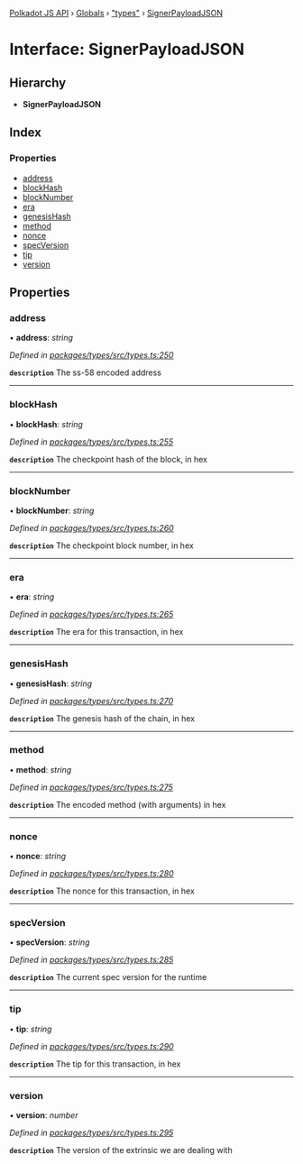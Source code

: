 [Polkadot JS API](../README.md) › [Globals](../globals.md) › ["types"](../modules/_types_.md) › [SignerPayloadJSON](_types_.signerpayloadjson.md)

# Interface: SignerPayloadJSON

## Hierarchy

* **SignerPayloadJSON**

## Index

### Properties

* [address](_types_.signerpayloadjson.md#address)
* [blockHash](_types_.signerpayloadjson.md#blockhash)
* [blockNumber](_types_.signerpayloadjson.md#blocknumber)
* [era](_types_.signerpayloadjson.md#era)
* [genesisHash](_types_.signerpayloadjson.md#genesishash)
* [method](_types_.signerpayloadjson.md#method)
* [nonce](_types_.signerpayloadjson.md#nonce)
* [specVersion](_types_.signerpayloadjson.md#specversion)
* [tip](_types_.signerpayloadjson.md#tip)
* [version](_types_.signerpayloadjson.md#version)

## Properties

###  address

• **address**: *string*

*Defined in [packages/types/src/types.ts:250](https://github.com/polkadot-js/api/blob/7ef945d15b/packages/types/src/types.ts#L250)*

**`description`** The ss-58 encoded address

___

###  blockHash

• **blockHash**: *string*

*Defined in [packages/types/src/types.ts:255](https://github.com/polkadot-js/api/blob/7ef945d15b/packages/types/src/types.ts#L255)*

**`description`** The checkpoint hash of the block, in hex

___

###  blockNumber

• **blockNumber**: *string*

*Defined in [packages/types/src/types.ts:260](https://github.com/polkadot-js/api/blob/7ef945d15b/packages/types/src/types.ts#L260)*

**`description`** The checkpoint block number, in hex

___

###  era

• **era**: *string*

*Defined in [packages/types/src/types.ts:265](https://github.com/polkadot-js/api/blob/7ef945d15b/packages/types/src/types.ts#L265)*

**`description`** The era for this transaction, in hex

___

###  genesisHash

• **genesisHash**: *string*

*Defined in [packages/types/src/types.ts:270](https://github.com/polkadot-js/api/blob/7ef945d15b/packages/types/src/types.ts#L270)*

**`description`** The genesis hash of the chain, in hex

___

###  method

• **method**: *string*

*Defined in [packages/types/src/types.ts:275](https://github.com/polkadot-js/api/blob/7ef945d15b/packages/types/src/types.ts#L275)*

**`description`** The encoded method (with arguments) in hex

___

###  nonce

• **nonce**: *string*

*Defined in [packages/types/src/types.ts:280](https://github.com/polkadot-js/api/blob/7ef945d15b/packages/types/src/types.ts#L280)*

**`description`** The nonce for this transaction, in hex

___

###  specVersion

• **specVersion**: *string*

*Defined in [packages/types/src/types.ts:285](https://github.com/polkadot-js/api/blob/7ef945d15b/packages/types/src/types.ts#L285)*

**`description`** The current spec version for  the runtime

___

###  tip

• **tip**: *string*

*Defined in [packages/types/src/types.ts:290](https://github.com/polkadot-js/api/blob/7ef945d15b/packages/types/src/types.ts#L290)*

**`description`** The tip for this transaction, in hex

___

###  version

• **version**: *number*

*Defined in [packages/types/src/types.ts:295](https://github.com/polkadot-js/api/blob/7ef945d15b/packages/types/src/types.ts#L295)*

**`description`** The version of the extrinsic we are dealing with
